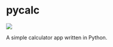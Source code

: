 # pycalc

[![](https://img.shields.io/badge/linting-pylint-yellowgreen)](https://github.com/pylint-dev/pylint)

A simple calculator app written in Python.